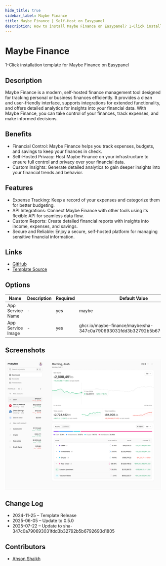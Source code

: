 ```yaml
---
hide_title: true
sidebar_label: Maybe Finance
title: Maybe Finance | Self-Host on Easypanel
description: How to install Maybe Finance on Easypanel? 1-Click installation template for Maybe Finance on Easypanel
---
```


<!-- generated -->

# Maybe Finance

1-Click installation template for Maybe Finance on Easypanel

## Description

Maybe Finance is a modern, self-hosted finance management tool designed for tracking personal or business finances efficiently. It provides a clean and user-friendly interface, supports integrations for extended functionality, and offers detailed analytics for insights into your financial data. With Maybe Finance, you can take control of your finances, track expenses, and make informed decisions.

## Benefits

- Financial Control: Maybe Finance helps you track expenses, budgets, and savings to keep your finances in check.
- Self-Hosted Privacy: Host Maybe Finance on your infrastructure to ensure full control and privacy over your financial data.
- Custom Insights: Generate detailed analytics to gain deeper insights into your financial trends and behavior.

## Features

- Expense Tracking: Keep a record of your expenses and categorize them for better budgeting.
- API Integrations: Connect Maybe Finance with other tools using its flexible API for seamless data flow.
- Custom Reports: Create detailed financial reports with insights into income, expenses, and savings.
- Secure and Reliable: Enjoy a secure, self-hosted platform for managing sensitive financial information.

## Links

- [GitHub](https://github.com/maybe-finance/maybe)
- [Template Source](https://github.com/easypanel-io/templates/tree/main/templates/maybe-finance)

## Options

Name | Description | Required | Default Value
-|-|-|-
App Service Name | - | yes | maybe
App Service Image | - | yes | ghcr.io/maybe-finance/maybe:sha-347c0a790693031fdd3b32792b5b6792693d1805

## Screenshots

![Maybe Finance Screenshot](./assets/screenshot.png)

## Change Log

- 2024-11-25 – Template Release
- 2025-06-05 – Update to 0.5.0
- 2025-07-22 – Update to sha-347c0a790693031fdd3b32792b5b6792693d1805

## Contributors

- [Ahson Shaikh](https://github.com/Ahson-Shaikh)

